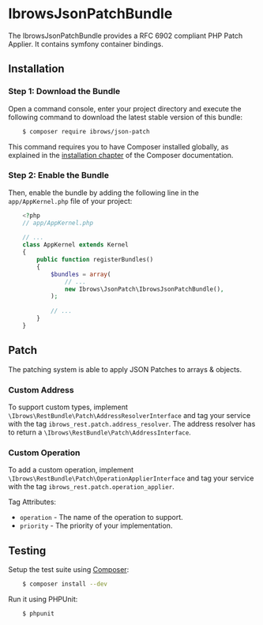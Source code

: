 # IbrowsJsonPatchBundle

The IbrowsJsonPatchBundle provides a RFC 6902 compliant PHP Patch Applier. It contains symfony container bindings.

## Installation

### Step 1: Download the Bundle

Open a command console, enter your project directory and execute the
following command to download the latest stable version of this bundle:

```bash
    $ composer require ibrows/json-patch
```

This command requires you to have Composer installed globally, as explained
in the [installation chapter](https://getcomposer.org/doc/00-intro.md)
of the Composer documentation.

### Step 2: Enable the Bundle

Then, enable the bundle by adding the following line in the `app/AppKernel.php`
file of your project:

```php
    <?php
    // app/AppKernel.php
    
    // ...
    class AppKernel extends Kernel
    {
        public function registerBundles()
        {
            $bundles = array(
                // ...
                new Ibrows\JsonPatch\IbrowsJsonPatchBundle(),
            );
            
            // ...
        }
    }
```

## Patch

The patching system is able to apply JSON Patches to arrays & objects. 

### Custom Address

To support custom types, implement `\Ibrows\RestBundle\Patch\AddressResolverInterface` and tag your service with the tag `ibrows_rest.patch.address_resolver`.
The address resolver has to return a `\Ibrows\RestBundle\Patch\AddressInterface`.

### Custom Operation

To add a custom operation, implement `\Ibrows\RestBundle\Patch\OperationApplierInterface` and tag your service with the tag `ibrows_rest.patch.operation_applier`.

Tag Attributes:
 - `operation` - The name of the operation to support.
 - `priority` - The priority of your implementation.

## Testing

Setup the test suite using [Composer](http://getcomposer.org/):

```bash
    $ composer install --dev
```

Run it using PHPUnit:

```bash
    $ phpunit
```
